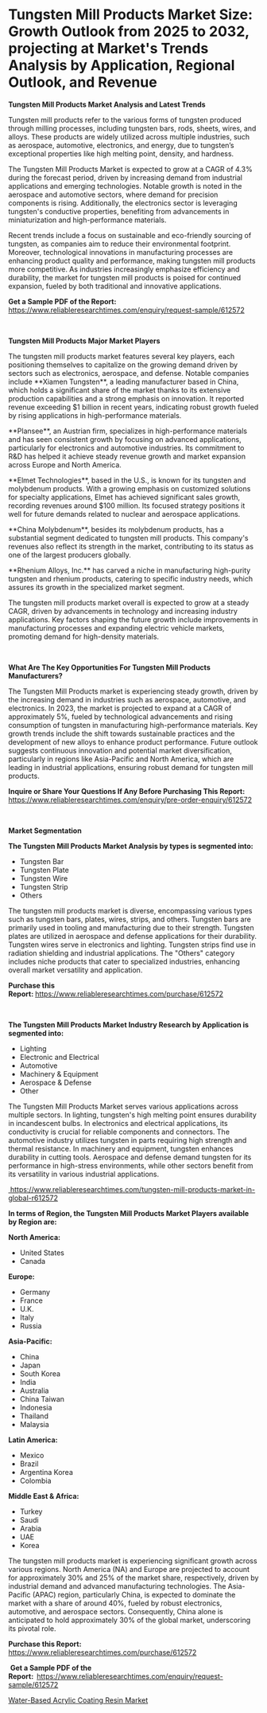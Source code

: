 <p><h1>Tungsten Mill Products Market Size: Growth Outlook from 2025 to 2032, projecting at Market's Trends Analysis by Application, Regional Outlook, and Revenue</h1></p><p><strong>Tungsten Mill Products Market Analysis and Latest Trends</strong></p>
<p><p>Tungsten mill products refer to the various forms of tungsten produced through milling processes, including tungsten bars, rods, sheets, wires, and alloys. These products are widely utilized across multiple industries, such as aerospace, automotive, electronics, and energy, due to tungsten’s exceptional properties like high melting point, density, and hardness.</p><p>The Tungsten Mill Products Market is expected to grow at a CAGR of 4.3% during the forecast period, driven by increasing demand from industrial applications and emerging technologies. Notable growth is noted in the aerospace and automotive sectors, where demand for precision components is rising. Additionally, the electronics sector is leveraging tungsten's conductive properties, benefiting from advancements in miniaturization and high-performance materials.</p><p>Recent trends include a focus on sustainable and eco-friendly sourcing of tungsten, as companies aim to reduce their environmental footprint. Moreover, technological innovations in manufacturing processes are enhancing product quality and performance, making tungsten mill products more competitive. As industries increasingly emphasize efficiency and durability, the market for tungsten mill products is poised for continued expansion, fueled by both traditional and innovative applications.</p></p>
<p><strong>Get a Sample PDF of the Report:&nbsp;</strong> <a href="https://www.reliableresearchtimes.com/enquiry/request-sample/612572?utm_campaign=3059&utm_medium=2&utm_source=Github&utm_content=ia&utm_term=29032025&utm_id=tungsten-mill-products">https://www.reliableresearchtimes.com/enquiry/request-sample/612572</a></p>
<p>&nbsp;</p>
<p><strong>Tungsten Mill Products Major Market Players</strong></p>
<p><p>The tungsten mill products market features several key players, each positioning themselves to capitalize on the growing demand driven by sectors such as electronics, aerospace, and defense. Notable companies include **Xiamen Tungsten**, a leading manufacturer based in China, which holds a significant share of the market thanks to its extensive production capabilities and a strong emphasis on innovation. It reported revenue exceeding $1 billion in recent years, indicating robust growth fueled by rising applications in high-performance materials.</p><p>**Plansee**, an Austrian firm, specializes in high-performance materials and has seen consistent growth by focusing on advanced applications, particularly for electronics and automotive industries. Its commitment to R&D has helped it achieve steady revenue growth and market expansion across Europe and North America.</p><p>**Elmet Technologies**, based in the U.S., is known for its tungsten and molybdenum products. With a growing emphasis on customized solutions for specialty applications, Elmet has achieved significant sales growth, recording revenues around $100 million. Its focused strategy positions it well for future demands related to nuclear and aerospace applications.</p><p>**China Molybdenum**, besides its molybdenum products, has a substantial segment dedicated to tungsten mill products. This company's revenues also reflect its strength in the market, contributing to its status as one of the largest producers globally.</p><p>**Rhenium Alloys, Inc.** has carved a niche in manufacturing high-purity tungsten and rhenium products, catering to specific industry needs, which assures its growth in the specialized market segment.</p><p>The tungsten mill products market overall is expected to grow at a steady CAGR, driven by advancements in technology and increasing industry applications. Key factors shaping the future growth include improvements in manufacturing processes and expanding electric vehicle markets, promoting demand for high-density materials.</p></p>
<p>&nbsp;</p>
<p><strong>What Are The Key Opportunities For Tungsten Mill Products Manufacturers?</strong></p>
<p><p>The Tungsten Mill Products market is experiencing steady growth, driven by the increasing demand in industries such as aerospace, automotive, and electronics. In 2023, the market is projected to expand at a CAGR of approximately 5%, fueled by technological advancements and rising consumption of tungsten in manufacturing high-performance materials. Key growth trends include the shift towards sustainable practices and the development of new alloys to enhance product performance. Future outlook suggests continuous innovation and potential market diversification, particularly in regions like Asia-Pacific and North America, which are leading in industrial applications, ensuring robust demand for tungsten mill products.</p></p>
<p><strong>Inquire or Share Your Questions If Any Before Purchasing This Report:</strong> <a href="https://www.reliableresearchtimes.com/enquiry/pre-order-enquiry/612572?utm_campaign=3059&utm_medium=2&utm_source=Github&utm_content=ia&utm_term=29032025&utm_id=tungsten-mill-products">https://www.reliableresearchtimes.com/enquiry/pre-order-enquiry/612572</a></p>
<p>&nbsp;</p>
<p><strong>Market Segmentation</strong></p>
<p><strong>The Tungsten Mill Products Market Analysis by types is segmented into:</strong></p>
<p><ul><li>Tungsten Bar</li><li>Tungsten Plate</li><li>Tungsten Wire</li><li>Tungsten Strip</li><li>Others</li></ul></p>
<p><p>The tungsten mill products market is diverse, encompassing various types such as tungsten bars, plates, wires, strips, and others. Tungsten bars are primarily used in tooling and manufacturing due to their strength. Tungsten plates are utilized in aerospace and defense applications for their durability. Tungsten wires serve in electronics and lighting. Tungsten strips find use in radiation shielding and industrial applications. The "Others" category includes niche products that cater to specialized industries, enhancing overall market versatility and application.</p></p>
<p><strong>Purchase this Report:&nbsp;</strong><a href="https://www.reliableresearchtimes.com/purchase/612572?utm_campaign=3059&utm_medium=2&utm_source=Github&utm_content=ia&utm_term=29032025&utm_id=tungsten-mill-products">https://www.reliableresearchtimes.com/purchase/612572</a></p>
<p>&nbsp;</p>
<p><strong>The Tungsten Mill Products Market Industry Research by Application is segmented into:</strong></p>
<p><ul><li>Lighting</li><li>Electronic and Electrical</li><li>Automotive</li><li>Machinery & Equipment</li><li>Aerospace & Defense</li><li>Other</li></ul></p>
<p><p>The Tungsten Mill Products Market serves various applications across multiple sectors. In lighting, tungsten's high melting point ensures durability in incandescent bulbs. In electronics and electrical applications, its conductivity is crucial for reliable components and connectors. The automotive industry utilizes tungsten in parts requiring high strength and thermal resistance. In machinery and equipment, tungsten enhances durability in cutting tools. Aerospace and defense demand tungsten for its performance in high-stress environments, while other sectors benefit from its versatility in various industrial applications.</p></p>
<p><a href="https://www.reliableresearchtimes.com/tungsten-mill-products-market-in-global-r612572?utm_campaign=3059&utm_medium=2&utm_source=Github&utm_content=ia&utm_term=29032025&utm_id=tungsten-mill-products">&nbsp;https://www.reliableresearchtimes.com/tungsten-mill-products-market-in-global-r612572</a></p>
<p><strong>In terms of Region, the Tungsten Mill Products Market Players available by Region are:</strong></p>
<p>
    <p> <strong> North America: </strong>
        <ul>
            <li>United States</li>
            <li>Canada</li>
        </ul>
        </p> 
    <p> <strong> Europe: </strong>
        <ul>
            <li>Germany</li>
            <li>France</li>
            <li>U.K.</li>
            <li>Italy</li>
            <li>Russia</li>
        </ul>
        </p> 
    <p> <strong> Asia-Pacific: </strong>
        <ul>
            <li>China</li>
            <li>Japan</li>
            <li>South Korea</li>
            <li>India</li>
            <li>Australia</li>
            <li>China Taiwan</li>
            <li>Indonesia</li>
            <li>Thailand</li>
            <li>Malaysia</li>
        </ul>
        </p> 
    <p> <strong> Latin America: </strong>
        <ul>
            <li>Mexico</li>
            <li>Brazil</li>
            <li>Argentina Korea</li>
            <li>Colombia</li>
        </ul>
        </p> 
    <p> <strong> Middle East & Africa: </strong>
        <ul>
            <li>Turkey</li>
            <li>Saudi</li>
            <li>Arabia</li>
            <li>UAE</li>
            <li>Korea</li>
        </ul>
    </p>
    </p>
<p><p>The tungsten mill products market is experiencing significant growth across various regions. North America (NA) and Europe are projected to account for approximately 30% and 25% of the market share, respectively, driven by industrial demand and advanced manufacturing technologies. The Asia-Pacific (APAC) region, particularly China, is expected to dominate the market with a share of around 40%, fueled by robust electronics, automotive, and aerospace sectors. Consequently, China alone is anticipated to hold approximately 30% of the global market, underscoring its pivotal role.</p></p>
<p><strong>Purchase this Report: </strong><a href="https://www.reliableresearchtimes.com/purchase/612572?utm_campaign=3059&utm_medium=2&utm_source=Github&utm_content=ia&utm_term=29032025&utm_id=tungsten-mill-products">https://www.reliableresearchtimes.com/purchase/612572</a></p>
<p>&nbsp;<strong>Get a Sample PDF of the Report:&nbsp;&nbsp;</strong><a href="https://www.reliableresearchtimes.com/enquiry/request-sample/612572?utm_campaign=3059&utm_medium=2&utm_source=Github&utm_content=ia&utm_term=29032025&utm_id=tungsten-mill-products">https://www.reliableresearchtimes.com/enquiry/request-sample/612572</a></p>
<p><strong></strong></p>
<p><p><a href="https://github.com/scaseiargas/Market-Research-Report-List-1/blob/main/water-based-acrylic-coating-resin-market.md?utm_campaign=3059&utm_medium=2&utm_source=Github&utm_content=ia&utm_term=29032025&utm_id=tungsten-mill-products">Water-Based Acrylic Coating Resin Market</a></p></p>